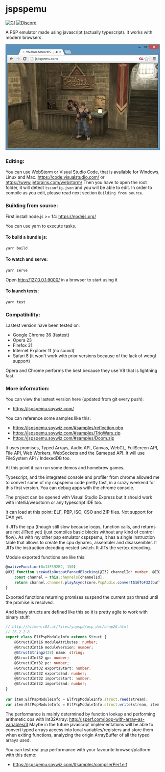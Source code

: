 jspspemu 
========

[![CI](https://github.com/jspspemu/jspspemu/actions/workflows/test.yml/badge.svg)](https://github.com/jspspemu/jspspemu/actions/workflows/test.yml)
<a href="https://discord.jspspemu.soywiz.com/"><img alt="Discord" src="https://img.shields.io/discord/822982598992723978?logo=discord" /></a>

A PSP emulator made using javascript (actually typescript). It works with modern browsers.

![Valhalla Knights screenshot](/data/docs/screenshot_vallhalla_knights.jpg?raw=true "Valhalla Knights screenshot")

### Editing:

You can use WebStorm or Visual Studio Code, that is available for Windows, Linux and Mac.
<https://code.visualstudio.com/> or <https://www.jetbrains.com/webstorm/> 
Then you have to open the root folder, it will detect `tsconfig.json` and you will be able to edit.
In order to compile as you edit, please read next section `Building from source`.

### Building from source:

First install node.js >= 14: <https://nodejs.org/>

You can use yarn to execute tasks.

#### To build a bundle js:

```bash
yarn build
```

#### To watch and serve:

```bash
yarn serve
```

Open <http://127.0.0.1:9000/> in a browser to start using it

#### To launch tests:

```bash
yarn test
```

### Compatibility:

Lastest version have been tested on:
* Google Chrome 36 (fastest)
* Opera 23
* Firefox 31
* Internet Explorer 11 (no sound)
* Safari 8 (it won't work with prior versions because of the lack of webgl support)

Opera and Chrome performs the best because they use V8 that is lightning fast.

### More information:

You can view the lastest version here (updated from git every push):
* <https://jspspemu.soywiz.com/>

You can reference some samples like this:
* <https://jspspemu.soywiz.com/#samples/reflection.pbp>
* <https://jspspemu.soywiz.com/#samples/TrigWars.zip>
* <https://jspspemu.soywiz.com/#samples/Doom.zip>

It uses promises, Typed Arrays, Audio API, Canvas, WebGL, FullScreen API, File API, Web Workers, WebSockets and the Gamepad API.
It will use FileSystem API / IndexedDB too.

At this point it can run some demos and homebrew games.

Typescript, and the integrated console and profiler from chrome allowed me to convert some of my cspspemu code pretty fast, in a crazy weekend for this first version. You can debug apps with the chrome console.

The project can be opened with Visual Studio Express but it should work with intelliJ/webstorm or any typescript IDE too.

It can load at this point: ELF, PBP, ISO, CSO and ZIP files. Not support for DAX yet.

It JITs the cpu (though still slow because loops, function calls, and returns are not JITted yet) (just compiles basic blocks without any kind of control flow).
As with my other psp emulator cspspemu, it has a single instruction table that allows to create the cpu dynarec, assembler and disassembler.
It JITs the instruction decoding nested switch.
It JITs the vertex decoding.

Module exported functions are like this:
```typescript
@nativeFunction(0x13F592BC, 150)
@U32 function sceAudioOutputPannedBlocking(@I32 channelId: number, @I32 leftVolume: number, @I32 rightVolume: number, @PTR buffer: Stream): any {
    const channel = this.channels[channelId];
    return channel.channel.playAsync(core.PspAudio.convertS16ToF32(buffer.readInt16Array(2 * channel.sampleCount)));
}
```
Exported functions returning promises suspend the current psp thread until the promise is resolved.

And binary structs are defined like this so it is pretty agile to work with binary stuff:
```typescript
// http://hitmen.c02.at/files/yapspd/psp_doc/chap26.html
// 26.2.2.8
export class ElfPspModuleInfo extends Struct {
    @StructUInt16 moduleAtributes: number;
    @StructUInt16 moduleVersion: number;
    @StructStringz(28) name: string;
    @StructUInt32 gp: number;
    @StructUInt32 pc: number;
    @StructUInt32 exportsStart: number;
    @StructUInt32 exportsEnd: number;
    @StructUInt32 importsStart: number;
    @StructUInt32 importsEnd: number;
}

var item:ElfPspModuleInfo = ElfPspModuleInfo.struct.reed(stream);
var item:ElfPspModuleInfo = ElfPspModuleInfo.struct.write(stream, item);
```

The performance is mainly determined by function lookup and performing arithmetic ops with Int32Array:
http://jsperf.com/loop-with-array-as-variables/3
Maybe in the future javascript implementations will be able to convert typed arrays access into local variables/registers
and store them when exiting functions, analyzing the origin ArrayBuffer of all the typed arrays used.

You can test real psp performance with your favourite browser/platform with this demo:
* <https://jspspemu.soywiz.com/#samples/compilerPerf.elf>

